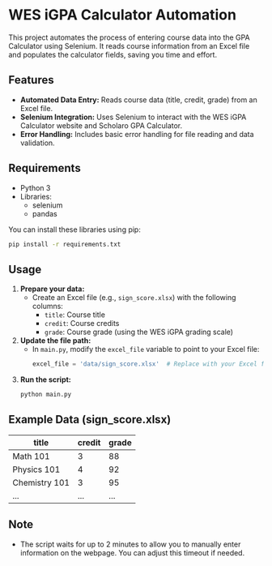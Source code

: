 # WES iGPA Calculator Automation

This project automates the process of entering course data into the GPA Calculator using Selenium. It reads course information from an Excel file and populates the calculator fields, saving you time and effort.

## Features

- **Automated Data Entry:** Reads course data (title, credit, grade) from an Excel file.
- **Selenium Integration:** Uses Selenium to interact with the WES iGPA Calculator website and Scholaro GPA Calculator.
- **Error Handling:** Includes basic error handling for file reading and data validation.

## Requirements

- Python 3
- Libraries:
  - selenium
  - pandas

You can install these libraries using pip:

```bash
pip install -r requirements.txt
```

## Usage

1. **Prepare your data:**
   * Create an Excel file (e.g., `sign_score.xlsx`) with the following columns:
     * `title`: Course title
     * `credit`: Course credits
     * `grade`: Course grade (using the WES iGPA grading scale)
2. **Update the file path:**
   * In `main.py`, modify the `excel_file` variable to point to your Excel file:
     ```python
     excel_file = 'data/sign_score.xlsx'  # Replace with your Excel file path
     ```
3. **Run the script:**
   ```bash
   python main.py
   ```

## Example Data (sign_score.xlsx)

| title         | credit | grade |
|---------------|--------|-------|
| Math 101      | 3      | 88    |
| Physics 101   | 4      | 92    |
| Chemistry 101 | 3      | 95    |
| ...           | ...    | ...   |

## Note

* The script waits for up to 2 minutes to allow you to manually enter information on the webpage. You can adjust this timeout if needed.
